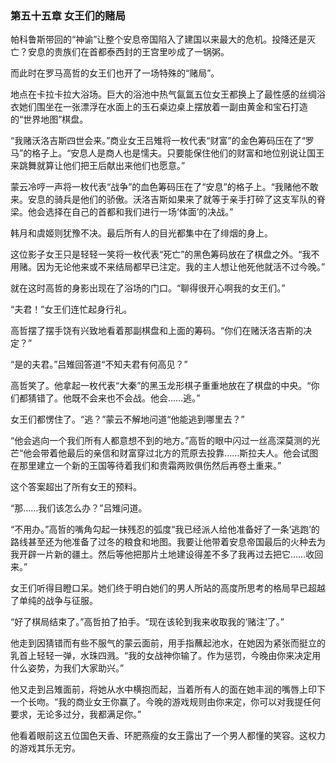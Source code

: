 ### **第五十五章 女王们的赌局**

帕科鲁斯带回的“神谕”让整个安息帝国陷入了建国以来最大的危机。投降还是灭亡？安息的贵族们在首都泰西封的王宫里吵成了一锅粥。

而此时在罗马高哲的女王们也开了一场特殊的“赌局”。

地点在卡拉卡拉大浴场。巨大的浴池中热气氤氲五位女王都换上了最性感的丝绸浴衣她们围坐在一张漂浮在水面上的玉石桌边桌上摆放着一副由黄金和宝石打造的“世界地图”棋盘。

“我赌沃洛吉斯四世会来。”商业女王吕雉将一枚代表“财富”的金色筹码压在了“罗马”的格子上。“安息人是商人也是懦夫。只要能保住他们的财富和地位别说让国王来跳舞就算让他们把王后献出来他们也愿意。”

蒙云冷哼一声将一枚代表“战争”的血色筹码压在了“安息”的格子上。“我赌他不敢来。安息的骑兵是他们的骄傲。沃洛吉斯如果来了就等于亲手打碎了这支军队的脊梁。他会选择在自己的首都和我们进行一场‘体面’的决战。”

韩月和虞姬则犹豫不决。最后所有人的目光都集中在了绯烟的身上。

这位影子女王只是轻轻一笑将一枚代表“死亡”的黑色筹码放在了棋盘之外。“我不用赌。因为无论他来或不来结局都早已注定。我的主人想让他死他就活不过今晚。”

就在这时高哲的身影出现在了浴场的门口。“聊得很开心啊我的女王们。”

“夫君！”女王们连忙起身行礼。

高哲摆了摆手饶有兴致地看着那副棋盘和上面的筹码。“你们在赌沃洛吉斯的决定？”

“是的夫君。”吕雉回答道“不知夫君有何高见？”

高哲笑了。他拿起一枚代表“大秦”的黑玉龙形棋子重重地放在了棋盘的中央。“你们都猜错了。他既不会来也不会战。他会……逃。”

女王们都愣住了。“逃？”蒙云不解地问道“他能逃到哪里去？”

“他会逃向一个我们所有人都意想不到的地方。”高哲的眼中闪过一丝高深莫测的光芒“他会带着他最后的亲信和财富穿过北方的荒原去投靠……斯拉夫人。他会试图在那里建立一个新的王国等待着我们和贵霜两败俱伤然后再卷土重来。”

这个答案超出了所有女王的预料。

“那……我们该怎么办？”吕雉问道。

“不用办。”高哲的嘴角勾起一抹残忍的弧度“我已经派人给他准备好了一条‘逃跑’的路线甚至还为他准备了过冬的粮食和地图。我要让他带着安息帝国最后的火种去为我开辟一片新的疆土。然后等他把那片土地建设得差不多了我再过去把它……收回来。”

女王们听得目瞪口呆。她们终于明白她们的男人所站的高度所思考的格局早已超越了单纯的战争与征服。

“好了棋局结束了。”高哲拍了拍手。“现在该轮到我来收取我的‘赌注’了。”

他走到因猜错而有些不服气的蒙云面前，用手指蘸起池水，在她因为紧张而挺立的乳首上轻轻一弹，水珠四溅。“我的女战神你输了。作为惩罚，今晚由你来决定用什么姿势，为我们大家助兴。”

他又走到吕雉面前，将她从水中横抱而起，当着所有人的面在她丰润的嘴唇上印下一个长吻。“我的商业女王你赢了。今晚的游戏规则由你来定，你可以对我提任何要求，无论多过分，我都满足你。”

他看着眼前这五位国色天香、环肥燕瘦的女王露出了一个男人都懂的笑容。这权力的游戏其乐无穷。